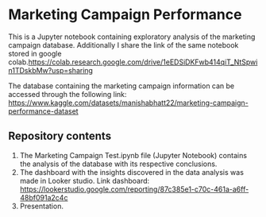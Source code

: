 # Marketing Campaign Performance

This is a Jupyter notebook containing exploratory analysis of the marketing campaign database. Additionally I share the link of the same notebook stored in google colab.https://colab.research.google.com/drive/1eEDSiDKFwb414qiT_NtSpwin1TDskbMw?usp=sharing

The database containing the marketing campaign information can be accessed through the following link: https://www.kaggle.com/datasets/manishabhatt22/marketing-campaign-performance-dataset

## Repository contents
1. The Marketing Campaign Test.ipynb file (Jupyter Notebook) contains the analysis of the database with its respective conclusions.
2. The dashboard with the insights discovered in the data analysis was made in Looker studio. Link dashboard: https://lookerstudio.google.com/reporting/87c385e1-c70c-461a-a6ff-48bf091a2c4c
3. Presentation.

